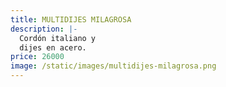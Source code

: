 ```yaml
---
title: MULTIDIJES MILAGROSA
description: |-
  Cordón italiano y
  dijes en acero. 
price: 26000
image: /static/images/multidijes-milagrosa.png
---
```

